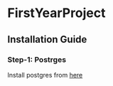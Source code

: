 # FirstYearProject
## Installation Guide 
### Step-1: Postrges
Install postgres from [here](https://www.postgresql.org/download/)
